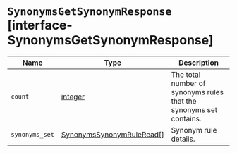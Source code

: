 # `SynonymsGetSynonymResponse` [interface-SynonymsGetSynonymResponse]

| Name | Type | Description |
| - | - | - |
| `count` | [integer](./integer.md) | The total number of synonyms rules that the synonyms set contains. |
| `synonyms_set` | [SynonymsSynonymRuleRead](./SynonymsSynonymRuleRead.md)[] | Synonym rule details. |

